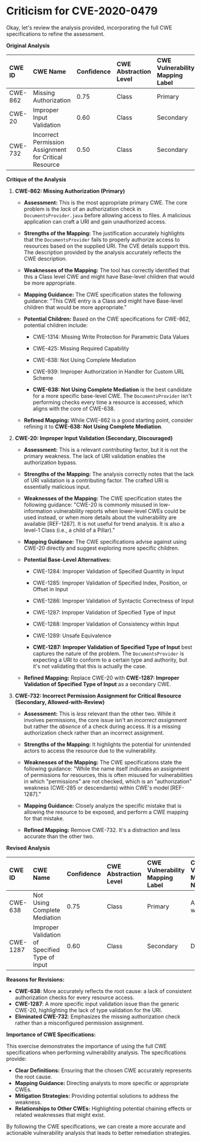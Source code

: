 # Criticism for CVE-2020-0479

Okay, let's review the analysis provided, incorporating the full CWE specifications to refine the assessment.

**Original Analysis**

| CWE ID    | CWE Name                                            | Confidence | CWE Abstraction Level | CWE Vulnerability Mapping Label | CWE-Vulnerability Mapping Notes |
| :--------- | :-------------------------------------------------- | :--------- | :-------------------- | :------------------------------ | :------------------------------ |
| CWE-862  | Missing Authorization                               | 0.75      | Class               | Primary                         | Allowed-with-Review              |
| CWE-20    | Improper Input Validation                             | 0.60      | Class                 | Secondary                       | Discouraged                     |
| CWE-732    | Incorrect Permission Assignment for Critical Resource | 0.50      | Class               | Secondary                         | Allowed-with-Review              |

**Critique of the Analysis**

1.  **CWE-862: Missing Authorization (Primary)**

    *   **Assessment:** This is the most appropriate primary CWE. The core problem is the *lack* of an authorization check in `DocumentsProvider.java` before allowing access to files. A malicious application can craft a URI and gain unauthorized access.

    *   **Strengths of the Mapping:** The justification accurately highlights that the `DocumentsProvider` fails to properly authorize access to resources based on the supplied URI. The CVE details support this. The description provided by the analysis accurately reflects the CWE description.

    *   **Weaknesses of the Mapping:** The tool has correctly identified that this a Class level CWE and might have Base-level children that would be more appropriate.

    *   **Mapping Guidance:** The CWE specification states the following guidance: "This CWE entry is a Class and might have Base-level children that would be more appropriate."

    *   **Potential Children:** Based on the CWE specifications for CWE-862, potential children include:
        *   CWE-1314: Missing Write Protection for Parametric Data Values
        *   CWE-425: Missing Required Capability
        *   CWE-638: Not Using Complete Mediation
        *   CWE-939: Improper Authorization in Handler for Custom URL Scheme

        *   **CWE-638: Not Using Complete Mediation** is the best candidate for a more specific base-level CWE. The `DocumentsProvider` isn't performing checks every time a resource is accessed, which aligns with the core of CWE-638.

    *   **Refined Mapping:** While CWE-862 is a good starting point, consider refining it to **CWE-638: Not Using Complete Mediation**.

2.  **CWE-20: Improper Input Validation (Secondary, Discouraged)**

    *   **Assessment:** This is a relevant *contributing* factor, but it is not the primary weakness. The lack of URI validation enables the authorization bypass.

    *   **Strengths of the Mapping:** The analysis correctly notes that the lack of URI validation is a contributing factor. The crafted URI is essentially malicious input.

    *   **Weaknesses of the Mapping:** The CWE specification states the following guidance: "CWE-20 is commonly misused in low-information vulnerability reports when lower-level CWEs could be used instead, or when more details about the vulnerability are available [REF-1287]. It is not useful for trend analysis. It is also a level-1 Class (i.e., a child of a Pillar)."

    *   **Mapping Guidance:** The CWE specifications advise against using CWE-20 directly and suggest exploring more specific children.

    *   **Potential Base-Level Alternatives:**
        *   CWE-1284: Improper Validation of Specified Quantity in Input
        *   CWE-1285: Improper Validation of Specified Index, Position, or Offset in Input
        *   CWE-1286: Improper Validation of Syntactic Correctness of Input
        *   CWE-1287: Improper Validation of Specified Type of Input
        *   CWE-1288: Improper Validation of Consistency within Input
        *   CWE-1289: Unsafe Equivalence

        *   **CWE-1287: Improper Validation of Specified Type of Input** best captures the nature of the problem. The `DocumentsProvider` is expecting a URI to conform to a certain type and authority, but it's not validating that this is actually the case.

    *   **Refined Mapping:** Replace CWE-20 with **CWE-1287: Improper Validation of Specified Type of Input** as a secondary CWE.

3.  **CWE-732: Incorrect Permission Assignment for Critical Resource (Secondary, Allowed-with-Review)**

    *   **Assessment:** This is *less* relevant than the other two. While it involves permissions, the core issue isn't an *incorrect assignment* but rather the *absence* of a check during access. It is a missing authorization check rather than an incorrect assignment.

    *   **Strengths of the Mapping:** It highlights the potential for unintended actors to access the resource due to the vulnerability.
    *   **Weaknesses of the Mapping:** The CWE specifications state the following guidance: "While the name itself indicates an assignment of permissions for resources, this is often misused for vulnerabilities in which "permissions" are not checked, which is an "authorization" weakness (CWE-285 or descendants) within CWE's model [REF-1287]."
    *   **Mapping Guidance:** Closely analyze the specific mistake that is allowing the resource to be exposed, and perform a CWE mapping for that mistake.
    *   **Refined Mapping:** Remove CWE-732.  It's a distraction and less accurate than the other two.

**Revised Analysis**

| CWE ID    | CWE Name                                            | Confidence | CWE Abstraction Level | CWE Vulnerability Mapping Label | CWE-Vulnerability Mapping Notes |
| :--------- | :-------------------------------------------------- | :--------- | :-------------------- | :------------------------------ | :------------------------------ |
| CWE-638  | Not Using Complete Mediation                               | 0.75      | Class               | Primary                         | Allowed-with-Review              |
| CWE-1287    | Improper Validation of Specified Type of Input                             | 0.60      | Class                 | Secondary                       | Discouraged                     |

**Reasons for Revisions:**

*   **CWE-638**: More accurately reflects the root cause: a lack of consistent authorization checks for every resource access.
*   **CWE-1287**: A more specific input validation issue than the generic CWE-20, highlighting the lack of type validation for the URI.
*   **Eliminated CWE-732**: Emphasizes the missing authorization check rather than a misconfigured permission assignment.

**Importance of CWE Specifications:**

This exercise demonstrates the importance of using the full CWE specifications when performing vulnerability analysis. The specifications provide:

*   **Clear Definitions:** Ensuring that the chosen CWE accurately represents the root cause.
*   **Mapping Guidance:** Directing analysts to more specific or appropriate CWEs.
*   **Mitigation Strategies:** Providing potential solutions to address the weakness.
*   **Relationships to Other CWEs:**  Highlighting potential chaining effects or related weaknesses that might exist.

By following the CWE specifications, we can create a more accurate and actionable vulnerability analysis that leads to better remediation strategies.